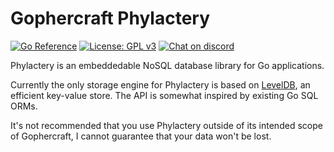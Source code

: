 # Gophercraft Phylactery

[![Go Reference](https://pkg.go.dev/badge/github.com/Gophercraft/phylactery.svg)](https://pkg.go.dev/github.com/Gophercraft/phylactery)
[![License: GPL v3](https://img.shields.io/badge/License-GPLv3-blue.svg)](https://www.gnu.org/licenses/gpl-3.0)
[![Chat on discord](https://img.shields.io/discord/556039662997733391.svg)](https://discord.gg/xPtuEjt)

Phylactery is an embeddedable NoSQL database library for Go applications.

Currently the only storage engine for Phylactery is based on [LevelDB](https://github.com/syndtr/goleveldb), an efficient key-value store. The API is somewhat inspired by existing Go SQL ORMs.

It's not recommended that you use Phylactery outside of its intended scope of Gophercraft, I cannot guarantee that your data won't be lost.
